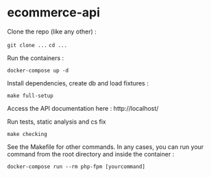 # ecommerce-api

Clone the repo (like any other) : 

``` git clone ... ```
``` cd ... ```

Run the containers :

``` docker-compose up -d ```

Install dependencies, create db and load fixtures :

``` make full-setup ```

Access the API documentation here : http://localhost/

Run tests, static analysis and cs fix

``` make checking ```

See the Makefile for other commands. 
In any cases, you can run your command from the root directory
and inside the container : 

``` docker-compose run --rm php-fpm [yourcommand] ```
